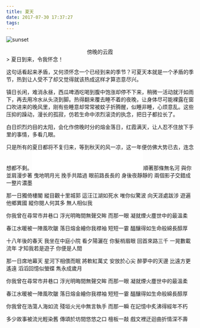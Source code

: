 ```yaml
---
title: 夏天
date: 2017-07-30 17:37:27
tags:
---
```

![sunset](http://7xw3qx.com1.z0.glb.clouddn.com/sunset0730.JPG)
<div align = center>傍晚的云霞</div>
<!-- more -->
> 夏日到来，令我怀念！

这句话看起来矛盾，又何须怀念一个已经到来的季节？可夏天本就是一个矛盾的季节，热到让人受不了却又觉得就该热成这样才算恣意尽兴。

镇日长闲，难消永昼，西瓜啤酒吃喝到腹中饱涨却停不下来，稍微一活动就汗如雨下，再去用冷水从头浇到脚。热得翻来覆去睡不着的夜晚，让身体尽可能裸露在窗口吹进来的晚风里，刚有些睡意却常常被蚊子折腾醒，似睡非睡，心烦意乱。这些压抑的躁动，漫长的孤寂，仿若生命中浓烈滚烫的执念，把日子都拉长了。

白日炽烈灼目的太阳，会化作傍晚时分的熔金落日，红霞满天，让人忍不住放下手里的事情，多看几眼。

只是所有的夏日都将不复归来，等到秋天的风一凉，这一年便仿佛大势已去，连念想都不剩。<iframe frameborder="no" border="0" marginwidth="0" marginheight="0" width=298 height=52 src="//music.163.com/outchain/player?type=3&id=783791530&auto=0&height=32"></iframe>順著那條無名河 與你並肩漫步著
曳地明月光 挽手共踏過
眼前路長長的 身後夜靜靜的
兩個影子交錯成 一整片濃墨

那一日獨倚樓閣 縱目觀十里城郭
這汪江湖如死水 唯你似驚波
向天涯處跋涉 遊遍他鄉異國
縱你閱人何其多 無人相似我

你我曾在尋常市井巷口
浮光明晦間無聲交眸
而那一眼
凝就煙火塵世中的最溫柔

春江水暖被一陣風吹皺
落日熔金繪你我襟袖
短短一霎
醞釀得如生命般綿長醇厚


十八年後的春天 我坐在中庭小院
看夕陽灑在 你髮梢眉眼
回首來路三千 一晃數載流年
才知我若是遊子 你便是人間

那一日席地幕天 星河下相偎而眠
將軟紅萬丈 安放於心尖
醉夢中的天邊 比遠方更遙遠
滔滔回憶似螢蝶 雋永成歲月

你我曾在尋常市井巷口
浮光明晦間無聲交眸
而那一眼
凝就煙火塵世中的最溫柔

春江水暖被一陣風吹皺
落日熔金繪你我襟袖
短短一霎
醞釀得如生命般綿長醇厚

你我曾在浩蕩人海如流
殘垣火光中無言執手
而那一瞬
在記憶中炙沸得經年不朽

多少故事被流光輕染舊
傳頌於坊間悠悠之口
檀板一敲
戲文裡迂迴曲折情深不壽
